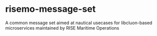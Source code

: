 # risemo-message-set

A common message set aimed at nautical usecases for libcluon-based microservices maintained by RISE Maritime Operations
